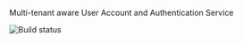 Multi-tenant aware User Account and Authentication Service

![Build status][ci-image]

[ci-image]: https://img.shields.io/jenkins/s/https/openwms.mooo.com/jenkins/view/All/job/org.openwms.core.uaa.svg
